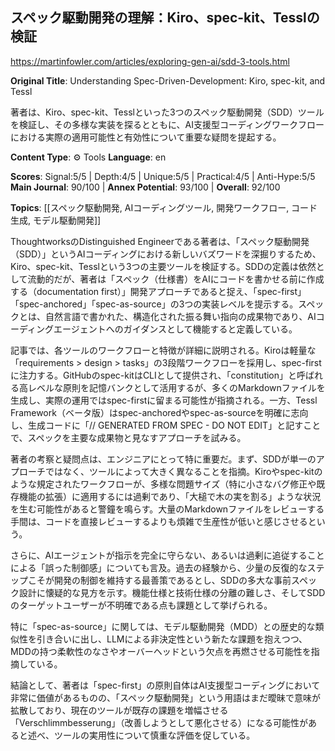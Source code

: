 ## スペック駆動開発の理解：Kiro、spec-kit、Tesslの検証

https://martinfowler.com/articles/exploring-gen-ai/sdd-3-tools.html

**Original Title**: Understanding Spec-Driven-Development: Kiro, spec-kit, and Tessl

著者は、Kiro、spec-kit、Tesslといった3つのスペック駆動開発（SDD）ツールを検証し、その多様な実装を探るとともに、AI支援型コーディングワークフローにおける実際の適用可能性と有効性について重要な疑問を提起する。

**Content Type**: ⚙️ Tools
**Language**: en

**Scores**: Signal:5/5 | Depth:4/5 | Unique:5/5 | Practical:4/5 | Anti-Hype:5/5
**Main Journal**: 90/100 | **Annex Potential**: 93/100 | **Overall**: 92/100

**Topics**: [[スペック駆動開発, AIコーディングツール, 開発ワークフロー, コード生成, モデル駆動開発]]

ThoughtworksのDistinguished Engineerである著者は、「スペック駆動開発（SDD）」というAIコーディングにおける新しいバズワードを深掘りするため、Kiro、spec-kit、Tesslという3つの主要ツールを検証する。SDDの定義は依然として流動的だが、著者は「スペック（仕様書）をAIにコードを書かせる前に作成する（documentation first）」開発アプローチであると捉え、「spec-first」「spec-anchored」「spec-as-source」の3つの実装レベルを提示する。スペックとは、自然言語で書かれた、構造化された振る舞い指向の成果物であり、AIコーディングエージェントへのガイダンスとして機能すると定義している。

記事では、各ツールのワークフローと特徴が詳細に説明される。Kiroは軽量な「requirements > design > tasks」の3段階ワークフローを採用し、spec-firstに注力する。GitHubのspec-kitはCLIとして提供され、「constitution」と呼ばれる高レベルな原則を記憶バンクとして活用するが、多くのMarkdownファイルを生成し、実際の運用ではspec-firstに留まる可能性が指摘される。一方、Tessl Framework（ベータ版）はspec-anchoredやspec-as-sourceを明確に志向し、生成コードに「// GENERATED FROM SPEC - DO NOT EDIT」と記すことで、スペックを主要な成果物と見なすアプローチを試みる。

著者の考察と疑問点は、エンジニアにとって特に重要だ。まず、SDDが単一のアプローチではなく、ツールによって大きく異なることを指摘。Kiroやspec-kitのような規定されたワークフローが、多様な問題サイズ（特に小さなバグ修正や既存機能の拡張）に適用するには過剰であり、「大槌で木の実を割る」ような状況を生む可能性があると警鐘を鳴らす。大量のMarkdownファイルをレビューする手間は、コードを直接レビューするよりも煩雑で生産性が低いと感じさせるという。

さらに、AIエージェントが指示を完全に守らない、あるいは過剰に追従することによる「誤った制御感」についても言及。過去の経験から、少量の反復的なステップこそが開発の制御を維持する最善策であるとし、SDDの多大な事前スペック設計に懐疑的な見方を示す。機能仕様と技術仕様の分離の難しさ、そしてSDDのターゲットユーザーが不明確である点も課題として挙げられる。

特に「spec-as-source」に関しては、モデル駆動開発（MDD）との歴史的な類似性を引き合いに出し、LLMによる非決定性という新たな課題を抱えつつ、MDDの持つ柔軟性のなさやオーバーヘッドという欠点を再燃させる可能性を指摘している。

結論として、著者は「spec-first」の原則自体はAI支援型コーディングにおいて非常に価値があるものの、「スペック駆動開発」という用語はまだ曖昧で意味が拡散しており、現在のツールが既存の課題を増幅させる「Verschlimmbesserung」（改善しようとして悪化させる）になる可能性があると述べ、ツールの実用性について慎重な評価を促している。